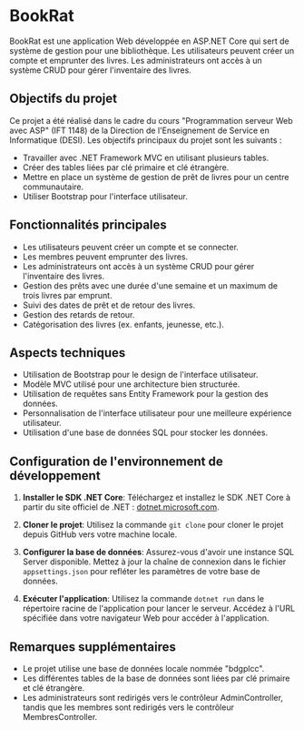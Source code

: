 # BookRat

BookRat est une application Web développée en ASP.NET Core qui sert de système de gestion pour une bibliothèque. Les utilisateurs peuvent créer un compte et emprunter des livres. Les administrateurs ont accès à un système CRUD pour gérer l'inventaire des livres.

## Objectifs du projet

Ce projet a été réalisé dans le cadre du cours "Programmation serveur Web avec ASP" (IFT 1148) de la Direction de l'Enseignement de Service en Informatique (DESI). Les objectifs principaux du projet sont les suivants :

- Travailler avec .NET Framework MVC en utilisant plusieurs tables.
- Créer des tables liées par clé primaire et clé étrangère.
- Mettre en place un système de gestion de prêt de livres pour un centre communautaire.
- Utiliser Bootstrap pour l'interface utilisateur.

## Fonctionnalités principales

- Les utilisateurs peuvent créer un compte et se connecter.
- Les membres peuvent emprunter des livres.
- Les administrateurs ont accès à un système CRUD pour gérer l'inventaire des livres.
- Gestion des prêts avec une durée d'une semaine et un maximum de trois livres par emprunt.
- Suivi des dates de prêt et de retour des livres.
- Gestion des retards de retour.
- Catégorisation des livres (ex. enfants, jeunesse, etc.).

## Aspects techniques

- Utilisation de Bootstrap pour le design de l'interface utilisateur.
- Modèle MVC utilisé pour une architecture bien structurée.
- Utilisation de requêtes sans Entity Framework pour la gestion des données.
- Personnalisation de l'interface utilisateur pour une meilleure expérience utilisateur.
- Utilisation d'une base de données SQL pour stocker les données.

## Configuration de l'environnement de développement

1. **Installer le SDK .NET Core**: Téléchargez et installez le SDK .NET Core à partir du site officiel de .NET : [dotnet.microsoft.com](https://dotnet.microsoft.com/download).

2. **Cloner le projet**: Utilisez la commande `git clone` pour cloner le projet depuis GitHub vers votre machine locale.

3. **Configurer la base de données**: Assurez-vous d'avoir une instance SQL Server disponible. Mettez à jour la chaîne de connexion dans le fichier `appsettings.json` pour refléter les paramètres de votre base de données.

4. **Exécuter l'application**: Utilisez la commande `dotnet run` dans le répertoire racine de l'application pour lancer le serveur. Accédez à l'URL spécifiée dans votre navigateur Web pour accéder à l'application.

## Remarques supplémentaires

- Le projet utilise une base de données locale nommée "bdgplcc".
- Les différentes tables de la base de données sont liées par clé primaire et clé étrangère.
- Les administrateurs sont redirigés vers le contrôleur AdminController, tandis que les membres sont redirigés vers le contrôleur MembresController.
